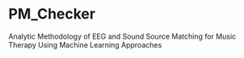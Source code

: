 # PM_Checker
Analytic Methodology of EEG and Sound Source Matching for Music Therapy Using Machine Learning Approaches
